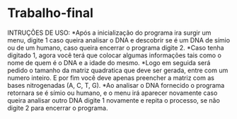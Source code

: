# Trabalho-final

INTRUÇÕES DE USO:
*Após a inicialização do programa ira surgir um menu, digite 1 caso queira analisar o DNA
e descobrir se é um DNA de símio ou de um humano, caso queira encerrar o programa digite 2.
*Caso tenha digitado 1,  agora você terá que colocar algumas informações tais como o nome de quem
é o DNA e a idade do mesmo.
*Logo em seguida será pedido o tamanho da matriz quadratica que deve ser gerada, entre com um numero inteiro.
E por fim você deve apenas preencher a matriz com as bases nitrogenadas (A, C, T, G).
*Ao analisar o DNA fornecido o programa retornara se é símio ou humano, e o menu irá aparecer novamente caso
queira analisar outro DNA digite 1 novamente e repita o processo, se não digite 2 para encerrar o programa.

